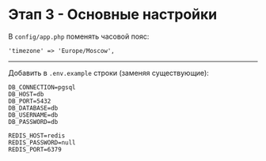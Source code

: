 # Этап 3 - Основные настройки

В `config/app.php` поменять часовой пояс:

```
'timezone' => 'Europe/Moscow',
```

---

Добавить в `.env.example` строки (заменяя существующие):

```
DB_CONNECTION=pgsql
DB_HOST=db
DB_PORT=5432
DB_DATABASE=db
DB_USERNAME=db
DB_PASSWORD=db

REDIS_HOST=redis
REDIS_PASSWORD=null
REDIS_PORT=6379
```
